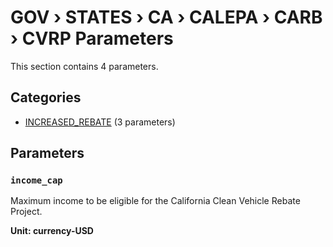 # GOV › STATES › CA › CALEPA › CARB › CVRP Parameters

This section contains 4 parameters.

## Categories

- [INCREASED_REBATE](increased_rebate/index.md) (3 parameters)

## Parameters

### `income_cap`

Maximum income to be eligible for the California Clean Vehicle Rebate Project.

**Unit: currency-USD**

